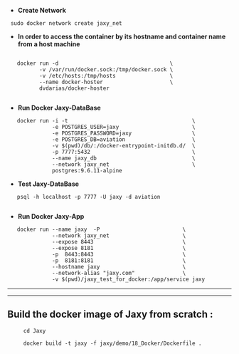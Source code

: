 

* **Create Network** 

```
 sudo docker network create jaxy_net
```


* **In order to access the container by its hostname and container name from a host machine**

```

   docker run -d                                   \
          -v /var/run/docker.sock:/tmp/docker.sock \
          -v /etc/hosts:/tmp/hosts                 \
          --name docker-hoster                     \
          dvdarias/docker-hoster
    

```
* **Run Docker Jaxy-DataBase**

```
   docker run -i -t                                       \
              -e POSTGRES_USER=jaxy                       \
              -e POSTGRES_PASSWORD=jaxy                   \
              -e POSTGRES_DB=aviation                     \
              -v $(pwd)/db/:/docker-entrypoint-initdb.d/  \
              -p 7777:5432                                \
              --name jaxy_db                              \
              --network jaxy_net                          \
              postgres:9.6.11-alpine
```
* **Test Jaxy-DataBase**
``` 
   psql -h localhost -p 7777 -U jaxy -d aviation
 
```

* **Run Docker Jaxy-App**

```
   docker run --name jaxy  -P                          \
              --network jaxy_net                       \
              --expose 8443                            \
              --expose 8181                            \
              -p  8443:8443                            \
              -p  8181:8181                            \
              --hostname jaxy                          \
              --network-alias "jaxy.com"               \
              -v $(pwd)/jaxy_test_for_docker:/app/service jaxy 
```

----
----

## **Build the docker image of Jaxy from scratch :**

``` 
     cd Jaxy 
     
     docker build -t jaxy -f jaxy/demo/18_Docker/Dockerfile . 
     
```
